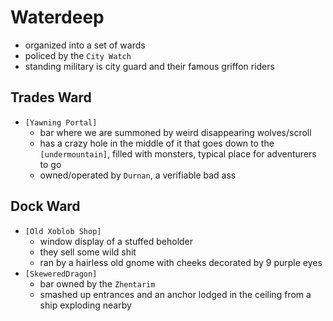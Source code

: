 # Waterdeep
- organized into a set of wards
- policed by the `City Watch`
- standing military is city guard and their famous griffon riders

## Trades Ward
- `[Yawning Portal]`
    - bar where we are summoned by weird disappearing wolves/scroll
    - has a crazy hole in the middle of it that goes down to the `[undermountain]`, filled with monsters, typical place for adventurers to go
    - owned/operated by `Durnan`, a verifiable bad ass

## Dock Ward
- `[Old Xoblob Shop]`
    - window display of a stuffed beholder
    - they sell some wild shit
    - ran by a hairless old gnome with cheeks decorated by 9 purple eyes
- `[SkeweredDragon]`
    - bar owned by the `Zhentarim`
    - smashed up entrances and an anchor lodged in the ceiling from a ship exploding nearby
